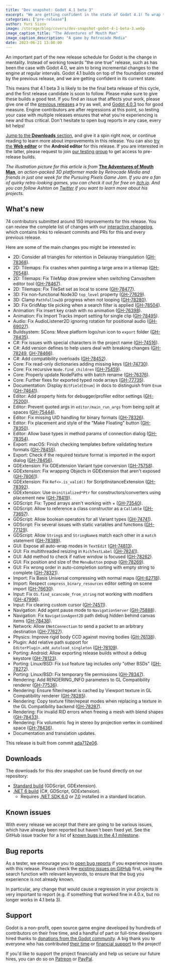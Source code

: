 ```yaml
---
title: "Dev snapshot: Godot 4.1 beta 3"
excerpt: "We are getting confident in the state of Godot 4.1! To wrap things up here's the last beta release, bringing more fixes to reported issues."
categories: ["pre-release"]
author: Yuri Sizov
image: /storage/blog/covers/dev-snapshot-godot-4-1-beta-3.webp
image_caption_title: "The Adventures of Mouth Man"
image_caption_description: "A game by Retrocade Media"
date: 2023-06-21 13:00:00
---
```


An important part of the new release schedule for Godot is the change in mentality. Instead of working towards "the one true" release, such as has been the case with Godot 4.0, we aim to bring incremental changes to the engine at regular intervals. Godot 4.1 builds on top of the foundation created by the previous release, and we are getting confident in its current state.

This means that 4.1 beta 3 is likely to be the final beta release of this cycle, and the first release candidate is soon to follow. Please make sure to give these builds a good test. If you find an issue that affects your work, please give one of the [previous releases](/article/dev-snapshot-godot-4-1-beta-2/) a try as well, and [Godot 4.0.3](/article/maintenance-release-godot-4-0-3/) too for good measure. Engine contributors are after regressions at this point, so testing your case with multiple releases ensures that what you're experiencing is new and thus critical. Don't hesitate to open bug reports in any case, every bit helps!

[Jump to the **Downloads** section](#downloads), and give it a spin right now, or continue reading to learn more about improvements in this release. You can also [try the **Web editor**](https://editor.godotengine.org/releases/4.1.beta3/) or the **Android editor** for this release. If you are interested in the latter, please request to join [our testing group](https://groups.google.com/g/godot-testers) to get access to pre-release builds.

*The illustration picture for this article is from* [**The Adventures of Mouth Man**](https://retrocademedia.itch.io/mouth-man), *an action-packed 3D platformer made by Retrocade Media and friends in just one week for the Pursuing Pixels Game Jam. If you are a fan of quirky retro-looking games, you can check it out for free on [itch.io](https://retrocademedia.itch.io/mouth-man). And you can follow Ashton on [Twitter](https://twitter.com/Retrocade_Media) if you want to learn more about his projects.*

## What's new

74 contributors submitted around 150 improvements for this release. You can review the complete list of changes with our [interactive changelog](https://godotengine.github.io/godot-interactive-changelog/#4.1-beta3), which contains links to relevant commits and PRs for this and every previous release.

Here are some of the main changes you might be interested in:

- 2D: Consider all triangles for retention in Delaunay triangulation ([GH-78368](https://github.com/godotengine/godot/pull/78368)).
- 2D: Tilemaps: Fix crashes when painting a large area in a tilemap ([GH-76548](https://github.com/godotengine/godot/pull/76548)).
- 2D: Tilemaps: Fix TileMap draw preview when switching CanvasItem editor tool ([GH-78467](https://github.com/godotengine/godot/pull/78467)).
- 2D: Tilemaps: Fix TileSet set as local to scene ([GH-78477](https://github.com/godotengine/godot/pull/78477)).
- 3D: Fix non-functional Node3D `top_level` property ([GH-77629](https://github.com/godotengine/godot/pull/77629)).
- 3D: Clamp `PathFollow3D` progress when not looping ([GH-78280](https://github.com/godotengine/godot/pull/78280)).
- 3D: Fix GridMap tile picking when a search filter is applied ([GH-78504](https://github.com/godotengine/godot/pull/78504)).
- Animation: Fix insert key crash with no animation ([GH-76398](https://github.com/godotengine/godot/pull/76398)).
- Animation: Fix Import Tracks import setting for single clip ([GH-78495](https://github.com/godotengine/godot/pull/78495)).
- Audio: Fix AudioListener2D ignoring rotation for positional audio ([GH-69027](https://github.com/godotengine/godot/pull/69027)).
- Buildsystem: SCons: Move platform logo/run icon to `export` folder ([GH-78435](https://github.com/godotengine/godot/pull/78435)).
- C#: Fix issues with special characters in the project name ([GH-74516](https://github.com/godotengine/godot/pull/74516)).
- C#: Add version defines to help users deal with breaking changes ([GH-78249](https://github.com/godotengine/godot/pull/78249), [GH-78466](https://github.com/godotengine/godot/pull/78466)).
- C#: Add compatibility overloads ([GH-78452](https://github.com/godotengine/godot/pull/78452)).
- Core: Fix read-only dictionaries adding missing keys ([GH-74730](https://github.com/godotengine/godot/pull/74730)).
- Core: Fix recursive `Node.find_children` ([GH-75459](https://github.com/godotengine/godot/pull/75459)).
- Core: Properly update NodePaths with batch rename ([GH-76376](https://github.com/godotengine/godot/pull/76376)).
- Core: Further fixes for exported typed node arrays ([GH-77735](https://github.com/godotengine/godot/pull/77735)).
- Documentation: Display `BitField[Enum]` in docs to distinguish from `Enum` ([GH-74641](https://github.com/godotengine/godot/pull/74641)).
- Editor: Add property hints for debugger/profiler editor settings ([GH-75200](https://github.com/godotengine/godot/pull/75200)).
- Editor: Prevent quoted args in `editor/main_run_args` from being split at spaces ([GH-75444](https://github.com/godotengine/godot/pull/75444)).
- Editor: Fix missing UID handling for binary formats ([GH-78326](https://github.com/godotengine/godot/pull/78326)).
- Editor: Fix placement and style of the "Make Floating" button ([GH-78350](https://github.com/godotengine/godot/pull/78350)).
- Editor: Allow base types in method params of connection dialog ([GH-78354](https://github.com/godotengine/godot/pull/78354)).
- Export: macOS: Finish checking templates before validating texture formats ([GH-78455](https://github.com/godotengine/godot/pull/78455)).
- Export: Check if the required texture format is imported in the export dialog ([GH-78456](https://github.com/godotengine/godot/pull/78456)).
- GDExtension: Fix GDExtension Variant type conversion ([GH-75758](https://github.com/godotengine/godot/pull/75758)).
- GDExtension: Fix wrapping Objects in GDExtension that aren't exposed ([GH-78061](https://github.com/godotengine/godot/pull/78061)).
- GDExtension: Fix `Ref<>.is_valid()` for ScriptInstanceExtension ([GH-78392](https://github.com/godotengine/godot/pull/78392)).
- GDExtension: Use `Uninitialized*Ptr` for constructors/converters using placement new ([GH-78419](https://github.com/godotengine/godot/pull/78419)).
- GDScript: Fix: Typed arrays aren't working with + ([GH-73540](https://github.com/godotengine/godot/pull/73540)).
- GDScript: Allow to reference a class constructor as a `Callable` ([GH-73657](https://github.com/godotengine/godot/pull/73657)).
- GDScript: Allow boolean operators for all Variant types ([GH-74741](https://github.com/godotengine/godot/pull/74741)).
- GDScript: Fix several issues with static variables and functions ([GH-77129](https://github.com/godotengine/godot/pull/77129)).
- GDScript: Allow `String`s and `StringName`s match each other in a `match` statement ([GH-78389](https://github.com/godotengine/godot/pull/78389)).
- GUI: Expose all auto-wrap modes in `TextEdit` ([GH-74813](https://github.com/godotengine/godot/pull/74813)).
- GUI: Fix multithreaded resizing in `RichTextLabel` ([GH-78241](https://github.com/godotengine/godot/pull/78241)).
- GUI: Add method to check if native window is focused ([GH-78262](https://github.com/godotengine/godot/pull/78262)).
- GUI: Fix position and size of the `MenuButton` popup ([GH-78269](https://github.com/godotengine/godot/pull/78269)).
- GUI: Fix wrong order in auto-completion sorting with empty string to complete ([GH-78321](https://github.com/godotengine/godot/pull/78321)).
- Import: Fix Basis Universal compressing with normal maps ([GH-62718](https://github.com/godotengine/godot/pull/62718)).
- Import: Respect `compress_binary_resources` editor setting on scene import ([GH-76630](https://github.com/godotengine/godot/pull/76630)).
- Input: Fix `OS.find_scancode_from_string` not working with modifiers ([GH-47996](https://github.com/godotengine/godot/pull/47996)).
- Input: Fix clearing custom cursor ([GH-74511](https://github.com/godotengine/godot/pull/74511)).
- Navigation: Add agent pause mode to `NavigationServer` ([GH-75888](https://github.com/godotengine/godot/pull/75888)).
- Navigation: Fix `NavigationAgent2D` path debug hidden behind canvas items ([GH-78438](https://github.com/godotengine/godot/pull/78438)).
- Network: Allow `ENetConnection` to send a packet to an arbitrary destination ([GH-77627](https://github.com/godotengine/godot/pull/77627)).
- Physics: Improve rigid body CCD against moving bodies ([GH-76138](https://github.com/godotengine/godot/pull/76138)).
- Plugin: Add relative path support for `EditorPlugin.add_autoload_singleton` ([GH-78109](https://github.com/godotengine/godot/pull/78109)).
- Porting: Android: Allow exporting release builds without a debug keystore ([GH-78123](https://github.com/godotengine/godot/pull/78123)).
- Porting: Linux/BSD: Fix `bsd` feature tag includes only "other BSDs" ([GH-78272](https://github.com/godotengine/godot/pull/78272)).
- Porting: Linux/BSD: Fix temporary file permissions ([GH-78347](https://github.com/godotengine/godot/pull/78347)).
- Rendering: Add RENDERING_INFO parameters to GL Compatibility renderer ([GH-77536](https://github.com/godotengine/godot/pull/77536)).
- Rendering: Ensure filter/repeat is cached by Viewport texture in GL Compatibility renderer ([GH-78285](https://github.com/godotengine/godot/pull/78285)).
- Rendering: Copy texture filter/repeat modes when replacing a texture in the GL Compatibility backend ([GH-78287](https://github.com/godotengine/godot/pull/78287)).
- Rendering: Fix invalid RID errors when freeing a mesh with blend shapes ([GH-78433](https://github.com/godotengine/godot/pull/78433)).
- Rendering: Fix volumetric fog in stereo by projection vertex in combined space ([GH-78436](https://github.com/godotengine/godot/pull/78436)).
- Documentation and translation updates.

This release is built from commit [ada712e06](https://github.com/godotengine/godot/commit/ada712e06a471da2a2f4646237830bbd7980c114).

## Downloads

The downloads for this dev snapshot can be found directly on our repository:

* [Standard build](https://downloads.tuxfamily.org/godotengine/4.1/beta3/) (GDScript, GDExtension).
* [.NET 6 build](https://downloads.tuxfamily.org/godotengine/4.1/beta3/mono) (C#, GDScript, GDExtension).
  - Requires [.NET SDK 6.0](https://dotnet.microsoft.com/en-us/download/dotnet/6.0) or [7.0](https://dotnet.microsoft.com/en-us/download/dotnet/7.0) installed in a standard location.

## Known issues

With every release we accept that there are going to be various issues, which have already been reported but haven't been fixed yet. See the GitHub issue tracker for a list of [known bugs in the 4.1 milestone](https://github.com/godotengine/godot/issues?q=is%3Aissue+is%3Aopen+milestone%3A4.1+label%3Abug+).

## Bug reports

As a tester, we encourage you to [open bug reports](https://github.com/godotengine/godot/issues) if you experience issues with this release. Please check the [existing issues on GitHub](https://github.com/godotengine/godot/issues) first, using the search function with relevant keywords, to ensure that the bug you experience is not already known.

In particular, any change that would cause a regression in your projects is very important to report (e.g. if something that worked fine in 4.0.x, but no longer works in 4.1 beta 3).

## Support

Godot is a non-profit, open source game engine developed by hundreds of contributors on their free time, and a handful of part or full-time developers hired thanks to [donations from the Godot community](/donate). A big thank you to everyone who has contributed [their time](https://github.com/godotengine/godot/blob/master/AUTHORS.md) or [financial support](https://github.com/godotengine/godot/blob/master/DONORS.md) to the project!

If you'd like to support the project financially and help us secure our future hires, you can do so on [Patreon](https://www.patreon.com/godotengine) or [PayPal](/donate).
